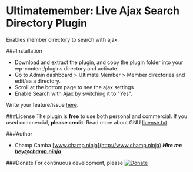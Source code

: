 # Ultimatemember: Live Ajax Search Directory Plugin
Enables member directory to search with ajax

###Installation

 - Download and extract the plugin, and copy the plugin folder into your wp-content/plugins directory and activate.
 - Go to Admin dashboard > Ultimate Member > Member directories and edit/aa a directory.
 - Scroll at the bottom page to see the ajax settings 
 - Enable Search with Ajax by switching it to "Yes".

Write your feature/issue [here](https://github.com/champsupertramp/Ajaxify-Ultimatemember-Search-Form/issues).

###License
The plugin is **free** to use both personal and commercial. If you used commercial, **please credit**.
Read more about GNU [license.txt](http://www.gnu.org/licenses/gpl-2.0.txt)

###Author
- Champ Camba [www.champ.ninja](http://www.champ.ninja)
***Hire me hey@champ.ninja***

###Donate 
For continuous development, please [![Donate](https://www.paypal.com/en_US/i/btn/btn_donateCC_LG.gif)](https://www.paypal.com/cgi-bin/webscr?cmd=_s-xclick&hosted_button_id=FSCA3GGS7ERDS)
